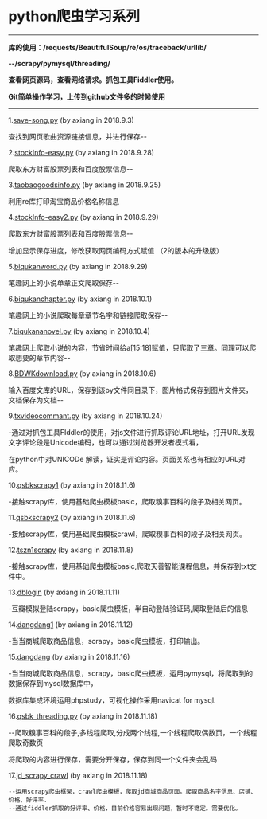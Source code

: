 # python爬虫学习系列  

****

**库的使用：/requests/BeautifulSoup/re/os/traceback/urllib/**

**--/scrapy/pymysql/threading/**

**查看网页源码，查看网络请求。抓包工具Fiddler使用。**

**Git简单操作学习，上传到github文件多的时候使用**

---------------------------------------------------------------

1.[save-song.py](https://github.com/axianga/python/blob/master/save_song.py)
(by axiang in 2018.9.3)

  查找到网页歌曲资源链接信息，并进行保存--
  
2.[stockInfo-easy.py](https://github.com/axianga/python/blob/master/stockInfo-easy.py)     (by axiang in 2018.9.28)
 
  爬取东方财富股票列表和百度股票信息--
  
3.[taobaogoodsinfo.py](https://github.com/axianga/python/blob/master/taobaogoodsinfo.py)    (by axiang in 2018.9.25)

  利用re库打印淘宝商品价格名称信息
  
4.[stockInfo-easy2.py](https://github.com/axianga/python/blob/master/stockInfo-easy2.py)     (by axiang in 2018.9.29)

  爬取东方财富股票列表和百度股票信息--
  
  增加显示保存进度，修改获取网页编码方式赋值 （2的版本的升级版）

5.[biqukanword.py](https://github.com/axianga/python/blob/master/biqukanword.py)     (by axiang in 2018.9.29)

  笔趣网上的小说单章正文爬取保存--
 
6.[biqukanchapter.py](https://github.com/axianga/python/blob/master/biqukanchapter.py)     (by axiang in 2018.10.1)

  笔趣网上的小说爬取每章章节名字和链接爬取保存--

7.[biqukananovel.py](https://github.com/axianga/python/blob/master/biqukananovel.py)     (by axiang in 2018.10.4)

  笔趣网上爬取小说的内容，节省时间给a\[15:18]赋值，只爬取了三章。同理可以爬取想要的章节内容--

8.[BDWKdownload.py](https://github.com/axianga/python/blob/master/BDWKdownload.py)     (by axiang in 2018.10.6)

  输入百度文库的URL，保存到该py文件同目录下，图片格式保存到图片文件夹，文档保存为文档--



9.[txvideocommant.py](https://github.com/axianga/python/blob/master/txvideocommant.py)     (by axiang in 2018.10.24)

  -通过对抓包工具FIddler的使用，对js文件进行抓取评论URL地址，打开URL发现文字评论段是Unicode编码，也可以通过浏览器开发者模式看，
 
   在python中对UNICODe 解读，证实是评论内容。页面关系也有相应的URL对应。
 
 
10.[qsbkscrapy1](https://github.com/axianga/python/blob/master/qsbkscrapy1)     (by axiang in 2018.11.6)

   -接触scrapy库，使用基础爬虫模板basic，爬取糗事百科的段子及相关网页。
 
 
11.[qsbkscrapy2](https://github.com/axianga/python/blob/master/qsbkscrapy2)     (by axiang in 2018.11.6)

   -接触scrapy库，使用基础爬虫模板crawl，爬取糗事百科的段子及相关网页。
 
 
12.[tszn1scrapy](https://github.com/axianga/python/blob/master/tszn1scrapy)     (by axiang in 2018.11.8)

   -接触scrapy库，使用基础爬虫模板basic,爬取天善智能课程信息，并保存到txt文件中。
 
 
13.[dblogin](https://github.com/axianga/python/blob/master/dblogin)     (by axiang in 2018.11.11)

   -豆瓣模拟登陆scrapy，basic爬虫模板，半自动登陆验证码,爬取登陆后的信息
 
14.[dangdang1](https://github.com/axianga/python/blob/master/dangdang1)     (by axiang in 2018.11.12)

   -当当商城爬取商品信息，scrapy，basic爬虫模板，打印输出。
 
15.[dangdang](https://github.com/axianga/python/blob/master/dangdang)     (by axiang in 2018.11.16)

   -当当商城爬取商品信息，scrapy，basic爬虫模板，运用pymysql，将爬取到的数据保存到mysql数据库中，
 
   数据库集成环境运用phpstudy，可视化操作采用navicat for mysql.

16.[qsbk_threading.py](https://github.com/axianga/python/blob/master/qsbk_threading.py)     (by axiang in 2018.11.18)

   --爬取糗事百科的段子,多线程爬取,分成两个线程,一个线程爬取偶数页，一个线程爬取奇数页

   将爬取的内容进行保存，需要分开保存，保存到同一个文件夹会乱码
   
17.[jd_scrapy_crawl](https://github.com/axianga/python/blob/master/jd_scrapy_crawl)     (by axiang in 2018.11.18)   

    --运用scrapy爬虫框架，crawl爬虫模板，爬取jd商城商品页面。爬取商品名字信息、店铺、价格、好评率.   
    --通过fiddler抓取的好评率、价格，目前价格容易出现问题，暂时不稳定。需要优化。
